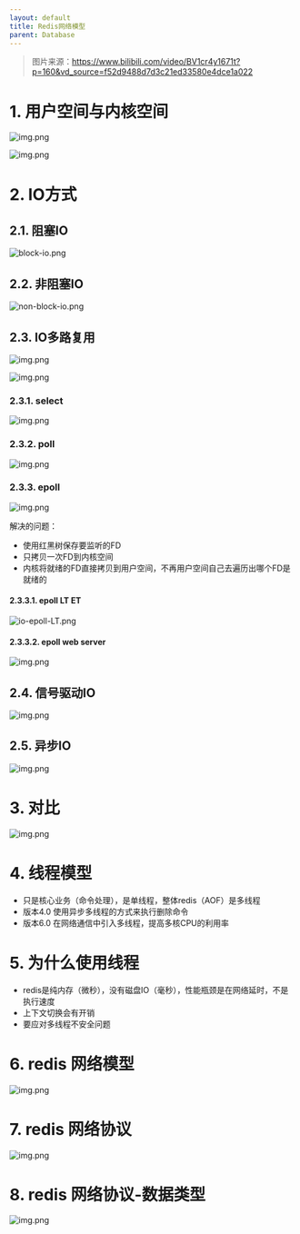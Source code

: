 ```yaml
---
layout: default
title: Redis网络模型
parent: Database
---
```


> 图片来源：https://www.bilibili.com/video/BV1cr4y1671t?p=160&vd_source=f52d9488d7d3c21ed33580e4dce1a022

# 1. 用户空间与内核空间

![img.png](img/user-system-space.png)

![img.png](img/user-system-space3.png)

# 2. IO方式

## 2.1. 阻塞IO

![block-io.png](img%2Fblock-io.png)

## 2.2. 非阻塞IO

![non-block-io.png](img%2Fnon-block-io.png)

## 2.3. IO多路复用

![img.png](img/multiple-io.png)

![img.png](img/multiple-io-2.png)

### 2.3.1. select

![img.png](img/io-select.png)

### 2.3.2. poll

![img.png](img/io-poll.png)

### 2.3.3. epoll

![img.png](img/io-epoll.png)

解决的问题：

- 使用红黑树保存要监听的FD
- 只拷贝一次FD到内核空间
- 内核将就绪的FD直接拷贝到用户空间，不再用户空间自己去遍历出哪个FD是就绪的

#### 2.3.3.1. epoll LT ET

![io-epoll-LT.png](img%2Fio-epoll-LT.png)

#### 2.3.3.2. epoll web server

![img.png](img/epoll-web.png)

## 2.4. 信号驱动IO

![img.png](img/io-event.png)

## 2.5. 异步IO

![img.png](img/io-asynchronized.png)

# 3. 对比

![img.png](img/io-conclusion.png)

# 4. 线程模型

- 只是核心业务（命令处理），是单线程，整体redis（AOF）是多线程
- 版本4.0 使用异步多线程的方式来执行删除命令
- 版本6.0 在网络通信中引入多线程，提高多核CPU的利用率

# 5. 为什么使用线程

- redis是纯内存（微秒），没有磁盘IO（毫秒），性能瓶颈是在网络延时，不是执行速度
- 上下文切换会有开销
- 要应对多线程不安全问题

# 6. redis 网络模型

![img.png](img/redis-net-model.png)

# 7. redis 网络协议

![img.png](img/redis-io-protocol.png)

# 8. redis 网络协议-数据类型

![img.png](img/redis-io-protocol-structure.png)